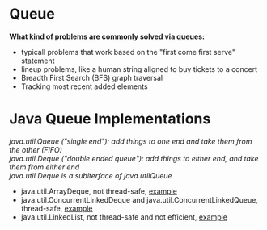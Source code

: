 # Queue

**What kind of problems are commonly solved via queues:**

- typicall problems that work based on the "first come first serve" statement
- lineup problems, like a human string aligned to buy tickets to a concert
- Breadth First Search (BFS) graph traversal
- Tracking most recent added elements

# Java Queue Implementations

*java.util.Queue ("single end"): add things to one end and take them from the other (FIFO)*\
*java.util.Deque ("double ended queue"): add things to either end, and take them from either end*\
*java.util.Deque is a subiterface of java.utilQueue*

- java.util.ArrayDeque, not thread-safe, [example](https://github.com/AnghelLeonard/Data-Structures/tree/master/queue/QueueViaArrayDeque)
- java.util.ConcurrentLinkedDeque and java.util.ConcurrentLinkedQueue, thread-safe, [example](https://github.com/AnghelLeonard/Data-Structures/tree/master/queue/QueueViaConcurrentLinkedDeque)
- java.util.LinkedList, not thread-safe and not efficient, [example](https://github.com/AnghelLeonard/Data-Structures/tree/master/queue/QueueViaLinkedList)


